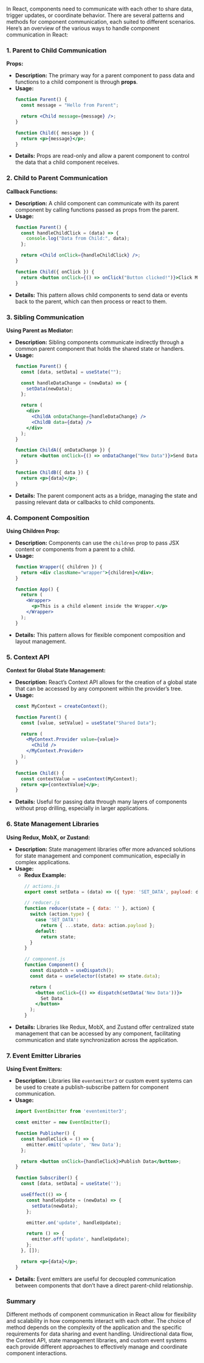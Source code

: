 In React, components need to communicate with each other to share data, trigger updates, or coordinate behavior. There are several patterns and methods for component communication, each suited to different scenarios. Here’s an overview of the various ways to handle component communication in React:

### **1. Parent to Child Communication**

**Props:**
- **Description:** The primary way for a parent component to pass data and functions to a child component is through **props**.
- **Usage:**
  ```jsx
  function Parent() {
    const message = "Hello from Parent";

    return <Child message={message} />;
  }

  function Child({ message }) {
    return <p>{message}</p>;
  }
  ```
- **Details:** Props are read-only and allow a parent component to control the data that a child component receives.

### **2. Child to Parent Communication**

**Callback Functions:**
- **Description:** A child component can communicate with its parent component by calling functions passed as props from the parent.
- **Usage:**
  ```jsx
  function Parent() {
    const handleChildClick = (data) => {
      console.log("Data from Child:", data);
    };

    return <Child onClick={handleChildClick} />;
  }

  function Child({ onClick }) {
    return <button onClick={() => onClick("Button clicked!")}>Click Me</button>;
  }
  ```
- **Details:** This pattern allows child components to send data or events back to the parent, which can then process or react to them.

### **3. Sibling Communication**

**Using Parent as Mediator:**
- **Description:** Sibling components communicate indirectly through a common parent component that holds the shared state or handlers.
- **Usage:**
  ```jsx
  function Parent() {
    const [data, setData] = useState("");

    const handleDataChange = (newData) => {
      setData(newData);
    };

    return (
      <div>
        <ChildA onDataChange={handleDataChange} />
        <ChildB data={data} />
      </div>
    );
  }

  function ChildA({ onDataChange }) {
    return <button onClick={() => onDataChange("New Data")}>Send Data</button>;
  }

  function ChildB({ data }) {
    return <p>{data}</p>;
  }
  ```
- **Details:** The parent component acts as a bridge, managing the state and passing relevant data or callbacks to child components.

### **4. Component Composition**

**Using Children Prop:**
- **Description:** Components can use the `children` prop to pass JSX content or components from a parent to a child.
- **Usage:**
  ```jsx
  function Wrapper({ children }) {
    return <div className="wrapper">{children}</div>;
  }

  function App() {
    return (
      <Wrapper>
        <p>This is a child element inside the Wrapper.</p>
      </Wrapper>
    );
  }
  ```
- **Details:** This pattern allows for flexible component composition and layout management.

### **5. Context API**

**Context for Global State Management:**
- **Description:** React’s Context API allows for the creation of a global state that can be accessed by any component within the provider’s tree.
- **Usage:**
  ```jsx
  const MyContext = createContext();

  function Parent() {
    const [value, setValue] = useState("Shared Data");

    return (
      <MyContext.Provider value={value}>
        <Child />
      </MyContext.Provider>
    );
  }

  function Child() {
    const contextValue = useContext(MyContext);
    return <p>{contextValue}</p>;
  }
  ```
- **Details:** Useful for passing data through many layers of components without prop drilling, especially in larger applications.

### **6. State Management Libraries**

**Using Redux, MobX, or Zustand:**
- **Description:** State management libraries offer more advanced solutions for state management and component communication, especially in complex applications.
- **Usage:**
  - **Redux Example:**
    ```jsx
    // actions.js
    export const setData = (data) => ({ type: 'SET_DATA', payload: data });

    // reducer.js
    function reducer(state = { data: '' }, action) {
      switch (action.type) {
        case 'SET_DATA':
          return { ...state, data: action.payload };
        default:
          return state;
      }
    }

    // component.js
    function Component() {
      const dispatch = useDispatch();
      const data = useSelector((state) => state.data);

      return (
        <button onClick={() => dispatch(setData('New Data'))}>
          Set Data
        </button>
      );
    }
    ```
- **Details:** Libraries like Redux, MobX, and Zustand offer centralized state management that can be accessed by any component, facilitating communication and state synchronization across the application.

### **7. Event Emitter Libraries**

**Using Event Emitters:**
- **Description:** Libraries like `eventemitter3` or custom event systems can be used to create a publish-subscribe pattern for component communication.
- **Usage:**
  ```jsx
  import EventEmitter from 'eventemitter3';

  const emitter = new EventEmitter();

  function Publisher() {
    const handleClick = () => {
      emitter.emit('update', 'New Data');
    };

    return <button onClick={handleClick}>Publish Data</button>;
  }

  function Subscriber() {
    const [data, setData] = useState('');

    useEffect(() => {
      const handleUpdate = (newData) => {
        setData(newData);
      };

      emitter.on('update', handleUpdate);

      return () => {
        emitter.off('update', handleUpdate);
      };
    }, []);

    return <p>{data}</p>;
  }
  ```
- **Details:** Event emitters are useful for decoupled communication between components that don’t have a direct parent-child relationship.

### **Summary**

Different methods of component communication in React allow for flexibility and scalability in how components interact with each other. The choice of method depends on the complexity of the application and the specific requirements for data sharing and event handling. Unidirectional data flow, the Context API, state management libraries, and custom event systems each provide different approaches to effectively manage and coordinate component interactions.
